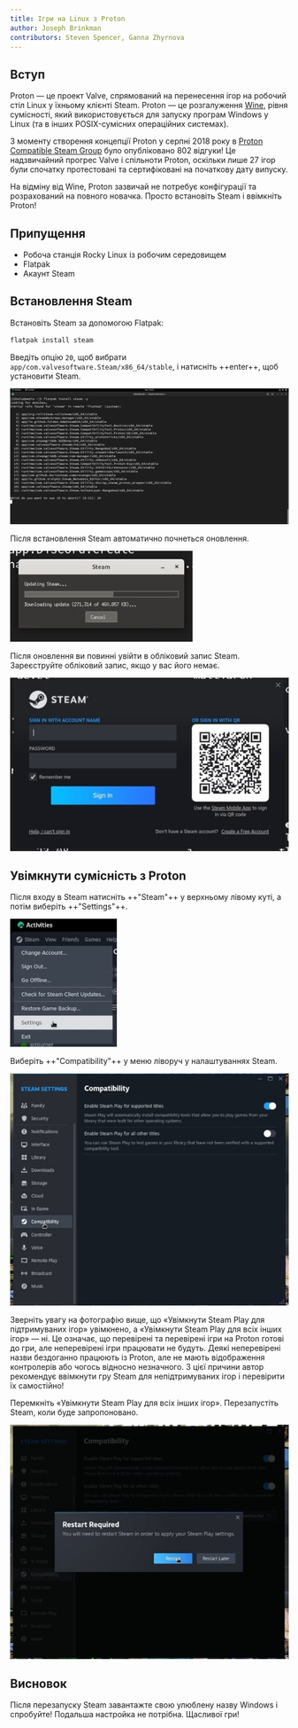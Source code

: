 ```yaml
---
title: Ігри на Linux з Proton
author: Joseph Brinkman
contributors: Steven Spencer, Ganna Zhyrnova
---
```


## Вступ

Proton — це проект Valve, спрямований на перенесення ігор на робочий стіл Linux у їхньому клієнті Steam. Proton — це розгалуження [Wine](https://www.winehq.org/), рівня сумісності, який використовується для запуску програм Windows у Linux (та в інших POSIX-сумісних операційних системах).

З моменту створення концепції Proton у серпні 2018 року в [Proton Compatible Steam Group](https://store.steampowered.com/curator/33483305-Proton-Compatible/about/) було опубліковано 802 відгуки! Це надзвичайний прогрес Valve і спільноти Proton, оскільки лише 27 ігор були спочатку протестовані та сертифіковані на початкову дату випуску.

На відміну від Wine, Proton зазвичай не потребує конфігурації та розрахований на повного новачка. Просто встановіть Steam і ввімкніть Proton!

## Припущення

- Робоча станція Rocky Linux із робочим середовищем
- Flatpak
- Акаунт Steam

## Встановлення Steam

Встановіть Steam за допомогою Flatpak:

```bash
flatpak install steam 
```

Введіть опцію `20`, щоб вибрати `app/com.valvesoftware.Steam/x86_64/stable`, і натисніть ++enter++, щоб установити Steam.

![Installing Steam option 20](images/Timeline_1_01_00_22_00.jpg)

Після встановлення Steam автоматично почнеться оновлення.

![Steam updates](images/Timeline_1_01_04_16_00.jpg)

Після оновлення ви повинні увійти в обліковий запис Steam. Зареєструйте обліковий запис, якщо у вас його немає.

![Steam](images/Timeline_1_01_06_09_04.jpg)

## Увімкнути сумісність з Proton

Після входу в Steam натисніть ++"Steam"++ у верхньому лівому куті, а потім виберіть ++"Settings"++.

![Steam settings](images/Timeline_1_01_10_18_38.jpg)

Виберіть ++"Compatibility"++ у меню ліворуч у налаштуваннях Steam.

![Compatibility settings](images/Timeline_1_01_10_58_27.jpg)

Зверніть увагу на фотографію вище, що «Увімкнути Steam Play для підтримуваних ігор» увімкнено, а «Увімкнути Steam Play для всіх інших ігор» — ні. Це означає, що перевірені та перевірені ігри на Proton готові до гри, але неперевірені ігри працювати не будуть. Деякі неперевірені назви бездоганно працюють із Proton, але не мають відображення контролерів або чогось відносно незначного. З цієї причини автор рекомендує ввімкнути гру Steam для непідтримуваних ігор і перевірити їх самостійно!

Перемкніть «Увімкнути Steam Play для всіх інших ігор». Перезапустіть Steam, коли буде запропоновано.

![Steam play for all other titles toggled](images/Timeline_1_01_11_07_44.jpg)

## Висновок

Після перезапуску Steam завантажте свою улюблену назву Windows і спробуйте! Подальша настройка не потрібна. Щасливої ​​гри!
